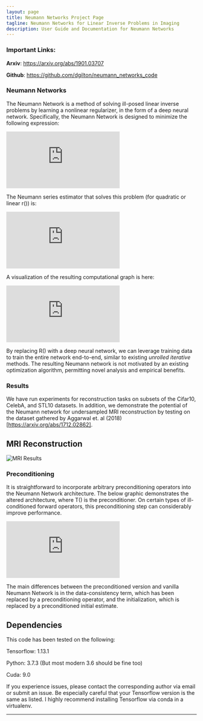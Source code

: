 ```yaml
---
layout: page
title: Neumann Networks Project Page
tagline: Neumann Networks for Linear Inverse Problems in Imaging
description: User Guide and Documentation for Neumann Networks
---
```


### Important Links:

**Arxiv**: https://arxiv.org/abs/1901.03707  

**Github**: https://github.com/dgilton/neumann_networks_code

### Neumann Networks
The Neumann Network is a method of solving ill-posed linear inverse
problems by learning a nonlinear regularizer, in the form of a deep
neural network. Specifically, the Neumann Network is designed to minimize
the following expression:

![Core Optimization Problem](https://github.com/dgilton/neumann_networks/figures/optimization_problem.pdf)  

The Neumann series estimator that solves this problem (for quadratic or linear r()) is:  

![Neumann Estimator](https://github.com/dgilton/neumann_networks/figures/neumann_estimator.pdf)  

A visualization of the resulting computational graph is here:  

![Neumann Network](https://github.com/dgilton/neumann_networks/figures/netfig_nn.pdf)  

By replacing R() with a deep neural network, we can leverage training data to train the entire network 
end-to-end, similar to existing *unrolled iterative* methods. The resulting Neumann network is not 
motivated by an existing optimization algorithm, permitting novel analysis and empirical benefits.



### Results

We have run experiments for reconstruction tasks on subsets of the Cifar10, CelebA, and STL10 datasets. In 
addition, we demonstrate the potential of the Neumann network for undersampled MRI reconstruction 
by testing on the dataset gathered by Aggarwal et. al (2018) [https://arxiv.org/abs/1712.02862].  

## MRI Reconstruction

![MRI Results](https://github.com/dgilton/neumann_networks/figures/mri_results.png)


### Preconditioning
It is straightforward to incorporate arbitrary preconditioning operators
into the Neumann Network architecture. The below graphic demonstrates
the altered architecture, where T() is the preconditioner. On certain 
types of ill-conditioned forward operators, this preconditioning step can 
considerably improve performance. 

![Preconditioned Network](https://github.com/dgilton/neumann_networks/figures/netfig_pnn.pdf)  

The main differences between the preconditioned version and vanilla Neumann Network is in the 
data-consistency term, which has been replaced by a preconditioning operator, and the initialization,
which is replaced by a preconditioned initial estimate.



## Dependencies
This code has been tested on the following:

Tensorflow: 1.13.1

Python: 3.7.3 (But most modern 3.6 should be fine too)

Cuda: 9.0

If you experience issues, please contact the corresponding author via email or submit an issue.
Be especially careful that your Tensorflow version is the same as listed.
I highly recommend installing Tensorflow via conda in a virtualenv.


---


